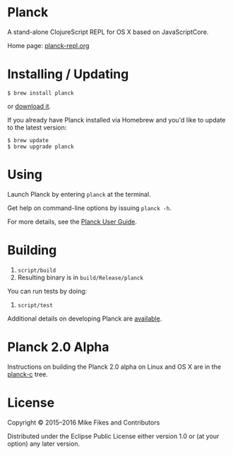 # Planck

A stand-alone ClojureScript REPL for OS X based on JavaScriptCore.

Home page: [planck-repl.org](http://planck-repl.org)

# Installing / Updating

```
$ brew install planck
```

or [download it](http://planck-repl.org/download.html).

If you already have Planck installed via Homebrew and you'd like to update to the latest version:

```
$ brew update
$ brew upgrade planck
```

# Using

Launch Planck by entering `planck` at the terminal.

Get help on command-line options by issuing `planck -h`.

For more details, see the [Planck User Guide](http://planck-repl.org/guide.html).

# Building 

1. `script/build`
2. Resulting binary is in `build/Release/planck`

You can run tests by doing:

1. `script/test`

Additional details on developing Planck are [available](https://github.com/mfikes/planck/wiki/Development).

# Planck 2.0 Alpha

Instructions on building the Planck 2.0 alpha on Linux and OS X are in the [planck-c](https://github.com/mfikes/planck/tree/master/planck-c) tree.

# License

Copyright © 2015–2016 Mike Fikes and Contributors

Distributed under the Eclipse Public License either version 1.0 or (at your option) any later version.
